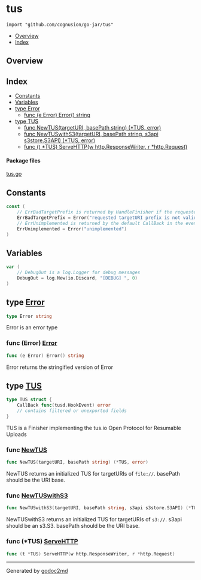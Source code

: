 

# tus
`import "github.com/cognusion/go-jar/tus"`

* [Overview](#pkg-overview)
* [Index](#pkg-index)

## <a name="pkg-overview">Overview</a>



## <a name="pkg-index">Index</a>
* [Constants](#pkg-constants)
* [Variables](#pkg-variables)
* [type Error](#Error)
  * [func (e Error) Error() string](#Error.Error)
* [type TUS](#TUS)
  * [func NewTUS(targetURI, basePath string) (*TUS, error)](#NewTUS)
  * [func NewTUSwithS3(targetURI, basePath string, s3api s3store.S3API) (*TUS, error)](#NewTUSwithS3)
  * [func (t *TUS) ServeHTTP(w http.ResponseWriter, r *http.Request)](#TUS.ServeHTTP)


#### <a name="pkg-files">Package files</a>
[tus.go](https://github.com/cognusion/go-jar/tree/master/tus/tus.go)


## <a name="pkg-constants">Constants</a>
``` go
const (
    // ErrBadTargetPrefix is returned by HandleFinisher if the requested TUS targetURL prefix does not exist
    ErrBadTargetPrefix = Error("requested targetURI prefix is not valid")
    // ErrUnimplemented is returned by the default CallBack in the even callbacks were enabled but a callback handler wasn't
    ErrUnimplemented = Error("unimplemented")
)
```

## <a name="pkg-variables">Variables</a>
``` go
var (
    // DebugOut is a log.Logger for debug messages
    DebugOut = log.New(io.Discard, "[DEBUG] ", 0)
)
```



## <a name="Error">type</a> [Error](https://github.com/cognusion/go-jar/tree/master/tus/tus.go?s=657:674#L27)
``` go
type Error string
```
Error is an error type










### <a name="Error.Error">func</a> (Error) [Error](https://github.com/cognusion/go-jar/tree/master/tus/tus.go?s=726:755#L30)
``` go
func (e Error) Error() string
```
Error returns the stringified version of Error




## <a name="TUS">type</a> [TUS](https://github.com/cognusion/go-jar/tree/master/tus/tus.go?s=860:1002#L35)
``` go
type TUS struct {
    CallBack func(tusd.HookEvent) error
    // contains filtered or unexported fields
}

```
TUS is a Finisher implementing the tus.io Open Protocol for Resumable Uploads







### <a name="NewTUS">func</a> [NewTUS](https://github.com/cognusion/go-jar/tree/master/tus/tus.go?s=1672:1725#L63)
``` go
func NewTUS(targetURI, basePath string) (*TUS, error)
```
NewTUS returns an initialized TUS for targetURIs of `file://`.
basePath should be the URI base.


### <a name="NewTUSwithS3">func</a> [NewTUSwithS3](https://github.com/cognusion/go-jar/tree/master/tus/tus.go?s=1904:1984#L69)
``` go
func NewTUSwithS3(targetURI, basePath string, s3api s3store.S3API) (*TUS, error)
```
NewTUSwithS3 returns an initialized TUS for targetURIs of `s3://`.
s3api should be an s3.S3. basePath should be the URI base.





### <a name="TUS.ServeHTTP">func</a> (\*TUS) [ServeHTTP](https://github.com/cognusion/go-jar/tree/master/tus/tus.go?s=1088:1151#L47)
``` go
func (t *TUS) ServeHTTP(w http.ResponseWriter, r *http.Request)
```







- - -
Generated by [godoc2md](http://godoc.org/github.com/cognusion/godoc2md)
